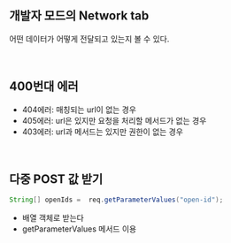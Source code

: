 ## 개발자 모드의 Network tab

어떤 데이터가 어떻게 전달되고 있는지 볼 수 있다.

<br>

## 400번대 에러

- 404에러: 매칭되는 url이 없는 경우
- 405에러: url은 있지만 요청을 처리할 메서드가 없는 경우
- 403에러: url과 메서드는 있지만 권한이 없는 경우

<br>

## 다중 POST 값 받기

```java
String[] openIds =  req.getParameterValues("open-id");
```

- 배열 객체로 받는다
- getParameterValues 메서드 이용